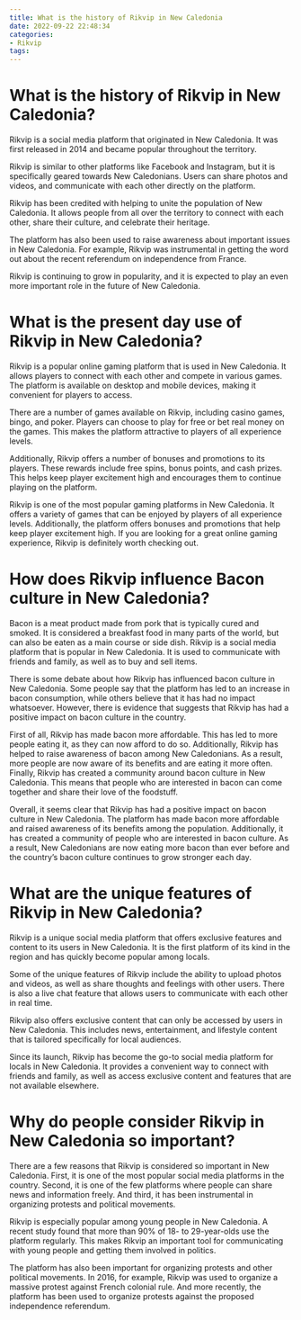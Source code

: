 ```yaml
---
title: What is the history of Rikvip in New Caledonia
date: 2022-09-22 22:48:34
categories:
- Rikvip
tags:
---
```



#  What is the history of Rikvip in New Caledonia?

Rikvip is a social media platform that originated in New Caledonia. It was first released in 2014 and became popular throughout the territory.

Rikvip is similar to other platforms like Facebook and Instagram, but it is specifically geared towards New Caledonians. Users can share photos and videos, and communicate with each other directly on the platform.

Rikvip has been credited with helping to unite the population of New Caledonia. It allows people from all over the territory to connect with each other, share their culture, and celebrate their heritage.

The platform has also been used to raise awareness about important issues in New Caledonia. For example, Rikvip was instrumental in getting the word out about the recent referendum on independence from France.

Rikvip is continuing to grow in popularity, and it is expected to play an even more important role in the future of New Caledonia.

#  What is the present day use of Rikvip in New Caledonia?

Rikvip is a popular online gaming platform that is used in New Caledonia. It allows players to connect with each other and compete in various games. The platform is available on desktop and mobile devices, making it convenient for players to access.

There are a number of games available on Rikvip, including casino games, bingo, and poker. Players can choose to play for free or bet real money on the games. This makes the platform attractive to players of all experience levels.

Additionally, Rikvip offers a number of bonuses and promotions to its players. These rewards include free spins, bonus points, and cash prizes. This helps keep player excitement high and encourages them to continue playing on the platform.

Rikvip is one of the most popular gaming platforms in New Caledonia. It offers a variety of games that can be enjoyed by players of all experience levels. Additionally, the platform offers bonuses and promotions that help keep player excitement high. If you are looking for a great online gaming experience, Rikvip is definitely worth checking out.

#  How does Rikvip influence Bacon culture in New Caledonia?

Bacon is a meat product made from pork that is typically cured and smoked. It is considered a breakfast food in many parts of the world, but can also be eaten as a main course or side dish. Rikvip is a social media platform that is popular in New Caledonia. It is used to communicate with friends and family, as well as to buy and sell items.

There is some debate about how Rikvip has influenced bacon culture in New Caledonia. Some people say that the platform has led to an increase in bacon consumption, while others believe that it has had no impact whatsoever. However, there is evidence that suggests that Rikvip has had a positive impact on bacon culture in the country.

First of all, Rikvip has made bacon more affordable. This has led to more people eating it, as they can now afford to do so. Additionally, Rikvip has helped to raise awareness of bacon among New Caledonians. As a result, more people are now aware of its benefits and are eating it more often. Finally, Rikvip has created a community around bacon culture in New Caledonia. This means that people who are interested in bacon can come together and share their love of the foodstuff.

Overall, it seems clear that Rikvip has had a positive impact on bacon culture in New Caledonia. The platform has made bacon more affordable and raised awareness of its benefits among the population. Additionally, it has created a community of people who are interested in bacon culture. As a result, New Caledonians are now eating more bacon than ever before and the country’s bacon culture continues to grow stronger each day.

#  What are the unique features of Rikvip in New Caledonia?

Rikvip is a unique social media platform that offers exclusive features and content to its users in New Caledonia. It is the first platform of its kind in the region and has quickly become popular among locals.

Some of the unique features of Rikvip include the ability to upload photos and videos, as well as share thoughts and feelings with other users. There is also a live chat feature that allows users to communicate with each other in real time.

Rikvip also offers exclusive content that can only be accessed by users in New Caledonia. This includes news, entertainment, and lifestyle content that is tailored specifically for local audiences.

Since its launch, Rikvip has become the go-to social media platform for locals in New Caledonia. It provides a convenient way to connect with friends and family, as well as access exclusive content and features that are not available elsewhere.

#  Why do people consider Rikvip in New Caledonia so important?

There are a few reasons that Rikvip is considered so important in New Caledonia. First, it is one of the most popular social media platforms in the country. Second, it is one of the few platforms where people can share news and information freely. And third, it has been instrumental in organizing protests and political movements.

Rikvip is especially popular among young people in New Caledonia. A recent study found that more than 90% of 18- to 29-year-olds use the platform regularly. This makes Rikvip an important tool for communicating with young people and getting them involved in politics.

The platform has also been important for organizing protests and other political movements. In 2016, for example, Rikvip was used to organize a massive protest against French colonial rule. And more recently, the platform has been used to organize protests against the proposed independence referendum.